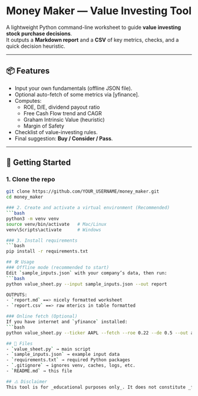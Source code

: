 # Money Maker — Value Investing Tool

A lightweight Python command-line worksheet to guide **value investing stock purchase decisions**.  
It outputs a **Markdown report** and a **CSV** of key metrics, checks, and a quick decision heuristic.

---

## 📦 Features
- Input your own fundamentals (offline JSON file).
- Optional auto-fetch of some metrics via [yfinance].
- Computes:
  - ROE, D/E, dividend payout ratio
  - Free Cash Flow trend and CAGR
  - Graham Intrinsic Value (heuristic)
  - Margin of Safety
- Checklist of value-investing rules.
- Final suggestion: **Buy / Consider / Pass**.

---

## 🚀 Getting Started

### 1. Clone the repo
```bash
git clone https://github.com/YOUR_USERNAME/money_maker.git
cd money_maker

### 2. Create and activate a virtual environment (Recommended)
```bash
python3 -m venv venv
source venv/bin/activate   # Mac/Linux
venv\Scripts\activate      # Windows

### 3. Install requirements
```bash
pip install -r requirements.txt

## 🛠 Usage
### Offline mode (recommended to start)
Edit `sample_inputs.json` with your company’s data, then run:
```bash
python value_sheet.py --input sample_inputs.json --out report

OUTPUTS:
- `report.md` ==> nicely formatted worksheet
- `report.csv` ==> raw mterics in table formatted

### Online fetch (Optional)
If you have internet and `yfinance` installed: 
```bash
python value_sheet.py --ticker AAPL --fetch --roe 0.22 --de 0.5 --out apple

## 🧩 Files
- `value_sheet.py` → main script
- `sample_inputs.json` → example input data
- `requirements.txt` → required Python packages
- `.gitignore` → ignores venv, caches, logs, etc.
- `README.md` → this file

## ⚠️ Disclaimer
This tool is for _educational purposes only_. It does not constitute _financial advice_.  Always do your own research before making investment decisions. 